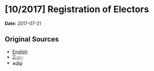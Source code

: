# [10/2017] Registration of Electors

**Date:** 2017-07-21

## Original Sources

- [English](https://documents.gov.lk/view/acts/2017/7/10-2017_E.pdf)
- [සිංහල](https://documents.gov.lk/view/acts/2017/7/10-2017_S.pdf)
- [தமிழ்](https://documents.gov.lk/view/acts/2017/7/10-2017_T.pdf)
